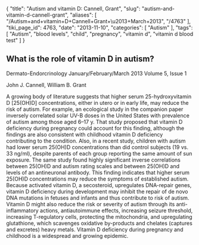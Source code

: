 {
    "title": "Autism and vitamin D: Cannell, Grant",
    "slug": "autism-and-vitamin-d-cannell-grant",
    "aliases": [
        "/Autism+and+vitamin+D+Cannell+Grant+\u2013+March+2013",
        "/4763"
    ],
    "tiki_page_id": 4763,
    "date": "2013-11-10",
    "categories": [
        "Autism"
    ],
    "tags": [
        "Autism",
        "blood levels",
        "child",
        "pregnancy",
        "vitamin d",
        "vitamin d blood test"
    ]
}


## What is the role of vitamin D in autism?

Dermato-Endorcrinology January/February/March 2013 Volume 5, Issue 1 

John J. Cannell, William B. Grant

A growing body of literature suggests that higher serum 25-hydroxyvitamin D <span>[25(OH)D]</span> concentrations, either in utero or in early life, may reduce the risk of autism. For example, an ecological study in the companion paper inversely correlated solar UV-B doses in the United States with prevalence of autism among those aged 6–17 y. That study proposed that vitamin D deficiency during pregnancy could account for this finding, although the findings are also consistent with childhood vitamin D deficiency contributing to the condition. Also, in a recent study, children with autism had lower serum 25(OH)D concentrations than did control subjects (19 vs. 33 ng/ml), despite parents of each group reporting the same amount of sun exposure. The same study found highly significant inverse correlations between 25(OH)D and autism rating scales and between 25(OH)D and levels of an antineuronal antibody. This finding indicates that higher serum 25(OH)D concentrations may reduce the symptoms of established autism. Because activated vitamin D, a secosteroid, upregulates DNA-repair genes, vitamin D deficiency during development may inhibit the repair of de novo DNA mutations in fetuses and infants and thus contribute to risk of autism. Vitamin D might also reduce the risk or severity of autism through its anti-inflammatory actions, antiautoimmune effects, increasing seizure threshold, increasing T-regulatory cells, protecting the mitochondria, and upregulating glutathione, which scavenges oxidative by-products and chelates (captures and excretes) heavy metals. Vitamin D deficiency during pregnancy and childhood is a widespread and growing epidemic.